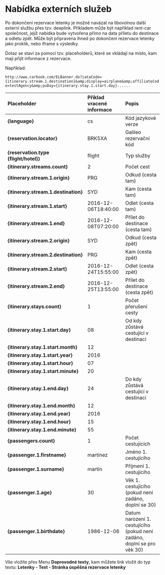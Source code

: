 # Nabídka externích služeb

Po dokončení rezervace letenky je možné navázat na libovolnou další externí službu přes tzv. deeplink. Příkladem může být například rent-car společnost, jejíž nabídka bude vytvořena přímo na data příletu do destinace a odletu zpět. Může být připravena ihned po dokončení rezervace letenky jako proklik, nebo iframe s výsledky.

Dotaz se staví za pomocí tzv. placeholderů, které se vkládají na místo, kam mají přijít informace z rezervace.

Například:

`http://www.carbook.com/ELBanner.do?iataCode={itinerary.stream.1.destination}&amp;display=airplane&amp;affiliateCode=testAgency&amp;puDay={itinerary.stay.1.start.day}......`

| Placeholder | Příklad vracené informace | Popis |
| :--- | :--- | :--- |
| **{language}** | cs | Kód jazykové verze |
| **{reservation.locator}** | BRK5XA | Galileo rezervační kód |
| **{reservation.type \(flight/hotel\)}** | flight | Typ služby |
| **{itinerary.streams.count}** | 2 | Počet cest |
| **{itinerary.stream.1.origin}** | PRG | Odkud \(cesta tam\) |
| **{itinerary.stream.1.destination}** | SYD | Kam \(cesta tam\) |
| **{itinerary.stream.1.start}** | 2016-12-06T18:40:00 | Odlet \(cesta tam\) |
| **{itinerary.stream.1.end}** | 2016-12-08T07:20:00 | Přílet do destinace \(cesta tam\) |
| **{itinerary.stream.2.origin}** | SYD | Odkud \(cesta zpět\) |
| **{itinerary.stream.2.destination}** | PRG | Kam \(cesta zpět\) |
| **{itinerary.stream.2.start}** | 2016-12-24T15:55:00 | Odlet \(cesta zpět\) |
| **{itinerary.stream.2.end}** | 2016-12-25T13:55:00 | Přílet do destinace \(cesta zpět\) |
| **{itinerary.stays.count}** | 1 | Počet přerušení cesty |
| **{itinerary.stay.1.start.day}** | 08 | Od kdy zůstává cestující v destinaci |
| **{itinerary.stay.1.start.month}** | 12 |  |
| **{itinerary.stay.1.start.year}** | 2016 |  |
| **{itinerary.stay.1.start.hour}** | 07 |  |
| **{itinerary.stay.1.start.minute}** | 20 |  |
| **{itinerary.stay.1.end.day}** | 24 | Do kdy zůstává cestující v destinaci |
| **{itinerary.stay.1.end.month}** | 12 |  |
| **{itinerary.stay.1.end.year}** | 2016 |  |
| **{itinerary.stay.1.end.hour}** | 15 |  |
| **{itinerary.stay.1.end.minute}** | 55 |  |
| **{passengers.count}** | 1 | Počet cestujících |
| **{passenger.1.firstname}** | martinez | Jméno 1. cestujícího |
| **{passenger.1.surname}** | martin | Příjmení 1. cestujícího |
| **{passenger.1.age}** | 30 | Věk 1. cestujícího \(pokud není zadáno, doplní se 30\) |
| **{passenger.1.birthdate}** | 1986-12-06 | Datum narození 1. cestujícího \(pokud není zadáno, doplní se pro věk 30\) |

Vše vložíte přes Menu **Doprovodné texty**, kam můžete link vložit do typ textu: **Letenky - Text - Stránka úspěšná rezervace letenky**

